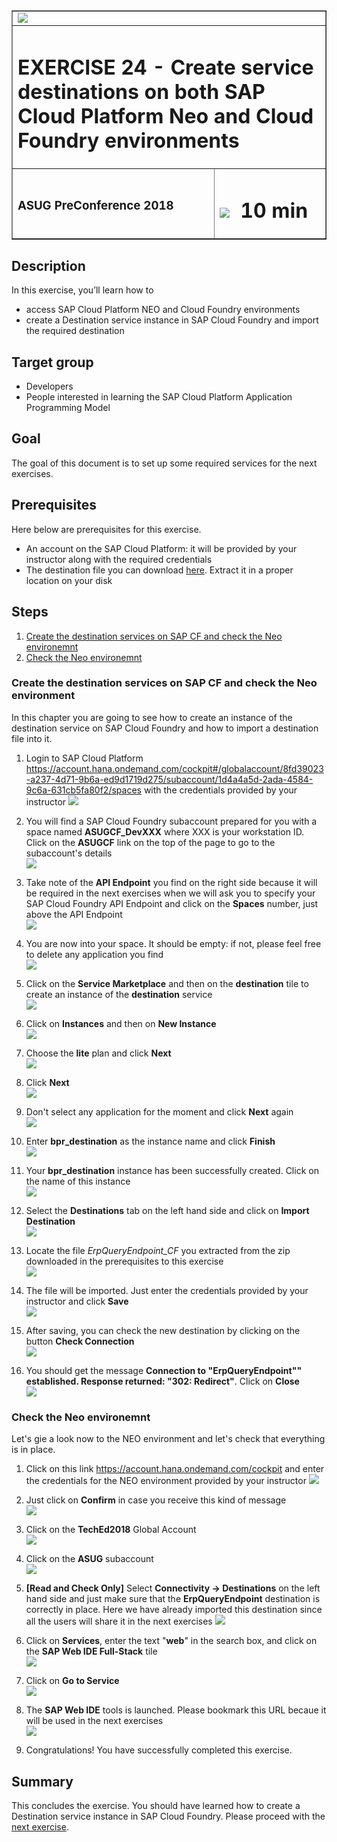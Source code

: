 <table width=100% border=>
<tr><td colspan=2><img src="images/spacer.png"></td></tr>
<tr><td colspan=2><h1>EXERCISE 24 - Create service destinations on both SAP Cloud Platform Neo and Cloud Foundry environments</h1></td></tr>
<tr><td><h3>ASUG PreConference 2018</h3></td><td><h1><img src="images/clock.png"> &nbsp;10 min</h1></td></tr>
</table>


## Description
In this exercise, you’ll learn how to 

* access SAP Cloud Platform NEO and Cloud Foundry environments
* create a Destination service instance in SAP Cloud Foundry and import the required destination 


## Target group

* Developers
* People interested in learning the SAP Cloud Platform Application Programming Model  


## Goal

The goal of this document is to set up some required services for the next exercises.  

## Prerequisites
  
Here below are prerequisites for this exercise.

* An account on the SAP Cloud Platform: it will be provided by your instructor along with the required credentials
* The destination file you can download [here](files/ErpQueryEndpoint_CF.zip). Extract it in a proper location on your disk


## Steps

1. [Create the destination services on SAP CF and check the Neo environemnt](#bpr-destination)
1. [Check the Neo environemnt](#neo-environment)


### <a name="bpr-destination"></a>Create the destination services on SAP CF and check the Neo environment
In this chapter you are going to see how to create an instance of the destination service on SAP Cloud Foundry and how to import a destination file into it.

1. Login to SAP Cloud Platform <https://account.hana.ondemand.com/cockpit#/globalaccount/8fd39023-a237-4d71-9b6a-ed9d1719d275/subaccount/1d4a4a5d-2ada-4584-9c6a-631cb5fa80f2/spaces> with the credentials provided by your instructor 
	![](images/01.png)

1. You will find a SAP Cloud Foundry subaccount prepared for you with a space named **ASUGCF_DevXXX** where XXX is your workstation ID. Click on the **ASUGCF** link on the top of the page to go to the subaccount's details  
	![](images/02.png)

1. Take note of the **API Endpoint** you find on the right side because it will be required in the next exercises when we will ask you to specify your SAP Cloud Foundry API Endpoint and click on the **Spaces** number, just above the API Endpoint    
	![](images/03.png)

1. You are now into your space. It should be empty: if not, please feel free to delete any application you find  
	![](images/04.png)

1. Click on the **Service Marketplace** and then on the **destination** tile to create an instance of the **destination** service  
	![](images/12.png)

1. Click on **Instances** and then on **New Instance**  
	![](images/13.png)

1. Choose the **lite** plan and click **Next**  
	![](images/14.png)

1. Click **Next**  
	![](images/15.png)

1. Don't select any application for the moment and click **Next** again  
	![](images/16.png)

1. Enter **bpr_destination** as the instance name and click **Finish**  
	![](images/17.png)

1. Your **bpr_destination** instance has been successfully created. Click on the name of this instance  
	![](images/18.png)

1. Select the **Destinations** tab on the left hand side and click on **Import Destination**  
	![](images/19.png)

1. Locate the file *ErpQueryEndpoint_CF* you extracted from the zip downloaded in the prerequisites to this exercise  
	![](images/20.png)

1. The file will be imported. Just enter the credentials provided by your instructor and click **Save**  
	![](images/21.png)

1. After saving, you can check the new destination by clicking on the button **Check Connection**  
	![](images/22.png)

1. You should get the message **Connection to "ErpQueryEndpoint"" established. Response returned: "302: Redirect"**. Click on **Close**  
	![](images/23.png)


### <a name="neo-environment"></a>Check the Neo environemnt
Let's gie a look now to the NEO environment and let's check that everything is in place.

1. Click on this link <https://account.hana.ondemand.com/cockpit> and enter the credentials for the NEO environment provided by your instructor
	![](images/24.png)

1. Just click on **Confirm** in case you receive this kind of message  
	![](images/24_2.png)

1. Click on the **TechEd2018** Global Account  
	![](images/24_3.png)

1. Click on the **ASUG** subaccount  
	![](images/24_4.png)

1. **[Read and Check Only]** Select **Connectivity -> Destinations** on the left hand side and just make sure that the **ErpQueryEndpoint** destination is correctly in place. Here we have already imported this destination since all the users will share it in the next exercises
	![](images/26.png)

1. Click on **Services**, enter the text "**web**" in the search box, and click on the **SAP Web IDE Full-Stack** tile  
	![](images/27.png)

1. Click on **Go to Service**  
	![](images/28.png)

1. The **SAP Web IDE** tools is launched. Please bookmark this URL becaue it will be used in the next exercises  
	![](images/29.png)

1. Congratulations! You have successfully completed this exercise.



## Summary
This concludes the exercise. You should have learned how to create a Destination service instance in SAP Cloud Foundry. Please proceed with the [next exercise](../Exercise2/Exercise2.md).
 